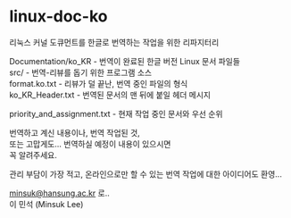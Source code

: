 ﻿linux-doc-ko
============

리눅스 커널 도큐먼트를 한글로 번역하는 작업을 위한 리파지터리

Documentation/ko_KR - 번역이 완료된 한글 버전 Linux 문서 파일들<br>
src/  - 번역-리뷰를 돕기 위한 프로그램 소스<br> 
format.ko.txt - 리뷰가 덜 끝난, 번역 중인 파일의 형식<br>
ko_KR_Header.txt - 번역된 문서의 맨 뒤에 붙일 헤더 메시지<br>

priority_and_assignment.txt - 현재 작업 중인 문서와 우선 순위<br>

번역하고 계신 내용이나, 번역 작업된 것,<br>
또는 고맙게도... 번역하실 예정이 내용이 있으시면<br>
꼭 알려주세요.<br>

관리 부담이 가장 적고, 온라인으로만 할 수 있는 번역 작업에 대한 아이디어도 환영...<br>

minsuk@hansung.ac.kr 로.. <br>
이 민석 (Minsuk Lee)

